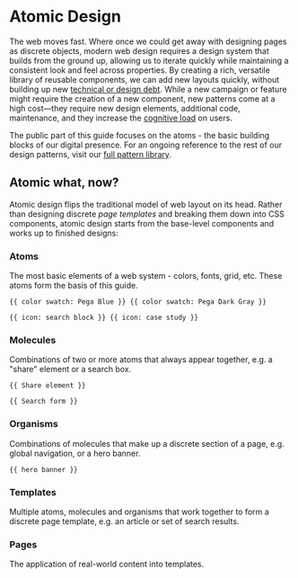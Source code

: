 # Atomic Design

The web moves fast. Where once we could get away with designing pages as discrete objects, modern web design requires a design system that builds from the ground up, allowing us to iterate quickly while maintaining a consistent look and feel across properties. By creating a rich, versatile library of reusable components, we can add new layouts quickly, without building up new [technical or design debt](http://en.wikipedia.org/wiki/Technical_debt). While a new campaign or feature might require the creation of a new component,  new patterns come at a high cost—they require new design elements, additional code, maintenance, and they increase the [cognitive load](http://en.wikipedia.org/wiki/Cognitive_load) on users.

The public part of this guide focuses on the atoms - the basic building blocks of our digital presence. For an ongoing reference to the rest of our design patterns, visit our [full pattern library](https://patterns.pega.com).

## Atomic what, now?

Atomic design flips the traditional model of web layout on its head. Rather than designing discrete *page templates* and breaking them down into CSS components, atomic design starts from the base-level components and works up to finished designs:

### Atoms

The most basic elements of a web system - colors, fonts, grid, etc. These atoms form the basis of this guide.

```
{{ color swatch: Pega Blue }} {{ color swatch: Pega Dark Gray }}
```

```
{{ icon: search block }} {{ icon: case study }}
```

### Molecules

Combinations of two or more atoms that always appear together, e.g. a "share" element or a search box.

```
{{ Share element }}
```

```
{{ Search form }}
```

### Organisms

Combinations of molecules that make up a discrete section of a page, e.g. global navigation, or a hero banner.

```
{{ hero banner }}
```

### Templates

Multiple atoms, molecules and organisms that work together to form a discrete page template, e.g. an article or set of search results.

### Pages

The application of real-world content into templates.